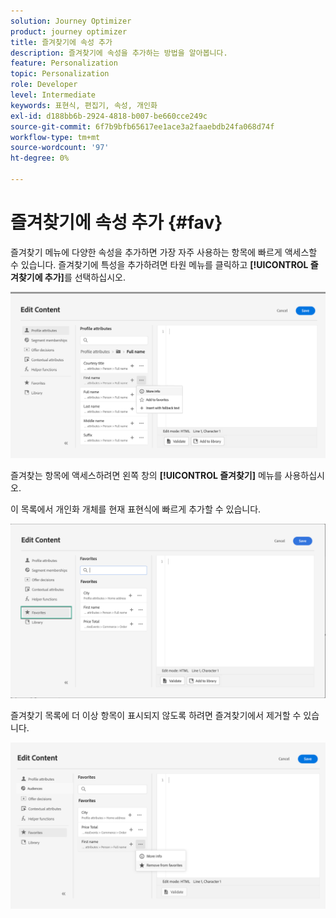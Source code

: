 ```yaml
---
solution: Journey Optimizer
product: journey optimizer
title: 즐겨찾기에 속성 추가
description: 즐겨찾기에 속성을 추가하는 방법을 알아봅니다.
feature: Personalization
topic: Personalization
role: Developer
level: Intermediate
keywords: 표현식, 편집기, 속성, 개인화
exl-id: d188bb6b-2924-4818-b007-be660cce249c
source-git-commit: 6f7b9bfb65617ee1ace3a2faaebdb24fa068d74f
workflow-type: tm+mt
source-wordcount: '97'
ht-degree: 0%

---
```


# 즐겨찾기에 속성 추가 {#fav}

즐겨찾기 메뉴에 다양한 속성을 추가하면 가장 자주 사용하는 항목에 빠르게 액세스할 수 있습니다. 즐겨찾기에 특성을 추가하려면 타원 메뉴를 클릭하고 **[!UICONTROL 즐겨찾기에 추가]**&#x200B;를 선택하십시오.

![](assets/favorite-option.png)

즐겨찾는 항목에 액세스하려면 왼쪽 창의 **[!UICONTROL 즐겨찾기]** 메뉴를 사용하십시오.

이 목록에서 개인화 개체를 현재 표현식에 빠르게 추가할 수 있습니다.

![](assets/favorite-list.png)

즐겨찾기 목록에 더 이상 항목이 표시되지 않도록 하려면 즐겨찾기에서 제거할 수 있습니다.

![](assets/favorite-remove.png)
